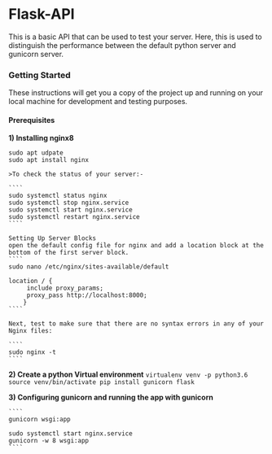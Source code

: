 # Flask-API
This is a basic API that can be used to test your server. Here, this is used to distinguish the performance between the default python server and gunicorn server.

### Getting Started
These instructions will get you a copy of the project up and running on your local machine for development and testing purposes.

#### Prerequisites

**1) Installing nginx8** 
   ```
   sudo apt udpate 
   sudo apt install nginx 
   ```

    >To check the status of your server:-

    ````
    sudo systemctl status nginx
    sudo systemctl stop nginx.service
    sudo systemctl start nginx.service
    sudo systemctl restart nginx.service
    ````
    
    Setting Up Server Blocks
    open the default config file for nginx and add a location block at the bottom of the first server block.
    ````
    sudo nano /etc/nginx/sites-available/default
    
    location / {
         include proxy_params;
         proxy_pass http://localhost:8000;
        }
    ````
    
    Next, test to make sure that there are no syntax errors in any of your Nginx files:
    
    ````
    sudo nginx -t
    ````  
**2) Create a python Virtual environment**
    ````
    virtualenv venv -p python3.6
    source venv/bin/activate
    pip install gunicorn flask
    ```` 

**3) Configuring gunicorn and running the app with gunicorn**

    ````
    gunicorn wsgi:app
    
    sudo systemctl start nginx.service
    gunicorn -w 8 wsgi:app 
    ````
